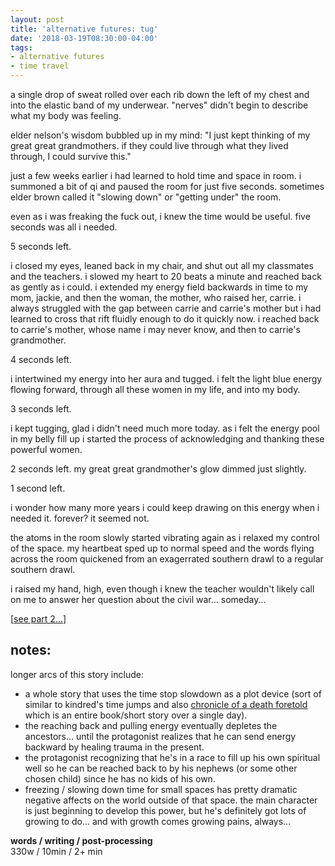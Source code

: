 ```yaml
---
layout: post
title: 'alternative futures: tug'
date: '2018-03-19T08:30:00-04:00'
tags:
- alternative futures
- time travel
--- 
```


a single drop of sweat rolled over each rib down the left of my chest and into the elastic band of my underwear. "nerves" didn't begin to describe what my body was feeling.

elder nelson's wisdom bubbled up in my mind: "I just kept thinking of my great great grandmothers. if they could live through what they lived through, I could survive this." 

just a few weeks earlier i had learned to hold time and space in room. i summoned a bit of qi and paused the room for just five seconds. sometimes elder brown called it "slowing down" or "getting under" the room. 

even as i was freaking the fuck out, i knew the time would be useful. five seconds was all i needed. 

5 seconds left.

i closed my eyes, leaned back in my chair, and shut out all my classmates and the teachers. i slowed my heart to 20 beats a minute and reached back as gently as i could. i extended my energy field backwards in time to my mom, jackie, and then the woman, the mother, who raised her, carrie. i always struggled with the gap between carrie and carrie's mother but i had learned to cross that rift fluidly enough to do it quickly now. i reached back to carrie's mother, whose name i may never know, and then to carrie's grandmother. 

4 seconds left. 

i intertwined my energy into her aura and tugged. i felt the light blue energy flowing forward, through all these women in my life, and into my body. 

3 seconds left. 

i kept tugging, glad i didn't need much more today. as i felt the energy pool in my belly fill up i started the process of acknowledging and thanking these powerful women. 

2 seconds left.
my great great grandmother's glow dimmed just slightly. 

1 second left.  

i wonder how many more years i could keep drawing on this energy when i needed it. forever? it seemed not. 

the atoms in the room slowly started vibrating again as i relaxed my control of the space. my heartbeat sped up to normal speed and the words flying across the room quickened from an exagerrated southern drawl to a regular southern drawl. 

i raised my hand, high, even though i knew the teacher wouldn't likely call on me to answer her question about the civil war... someday... 

[<a href="{{ site.baseurl }}2018/03/23/alternative-futures-tug-part-2/">see part 2...</a>]

## notes:
longer arcs of this story include:
* a whole story that uses the time stop slowdown as a plot device (sort of similar to kindred's time jumps and also [chronicle of a death foretold](https://www.goodreads.com/book/show/23878.Chronicle_of_a_Death_Foretold) which is an entire book/short story over a single day). 
* the reaching back and pulling energy eventually depletes the ancestors... until the protagonist realizes that he can send energy backward by healing trauma in the present. 
* the protagonist recognizing that he's in a race to fill up his own spiritual well so he can be reached back to by his nephews (or some other chosen child) since he has no kids of his own. 
* freezing / slowing down time for small spaces has pretty dramatic negative affects on the world outside of that space. the main character is just beginning to develop this power, but he's definitely got lots of growing to do... and with growth comes growing pains, always...
<!-- hyperlink bank -->


<!-- &#042; = asterisk -->
<!-- &#039; = single quote '-->

**words / writing / post-processing**  
330w / 10min / 2+ min